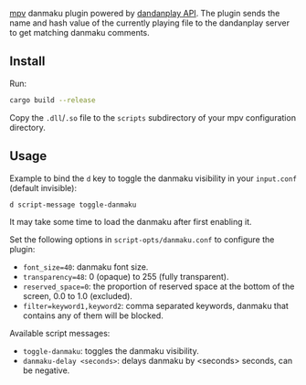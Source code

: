 [mpv](https://mpv.io) danmaku plugin powered by [dandanplay API](https://api.dandanplay.net/swagger/ui/index). The plugin sends the name and hash value of the currently playing file to the dandanplay server to get matching danmaku comments.

## Install

Run:

```bash
cargo build --release
```

Copy the `.dll`/`.so` file to the `scripts` subdirectory of your mpv configuration directory.

## Usage

Example to bind the `d` key to toggle the danmaku visibility in your `input.conf` (default invisible):

```
d script-message toggle-danmaku
```

It may take some time to load the danmaku after first enabling it.

Set the following options in `script-opts/danmaku.conf` to configure the plugin:

- `font_size=40`: danmaku font size.
- `transparency=48`: 0 (opaque) to 255 (fully transparent).
- `reserved_space=0`: the proportion of reserved space at the bottom of the screen, 0.0 to 1.0 (excluded).
- `filter=keyword1,keyword2`: comma separated keywords, danmaku that contains any of them will be blocked.

Available script messages:

- `toggle-danmaku`: toggles the danmaku visibility.
- `danmaku-delay <seconds>`: delays danmaku by &lt;seconds&gt; seconds, can be negative.
